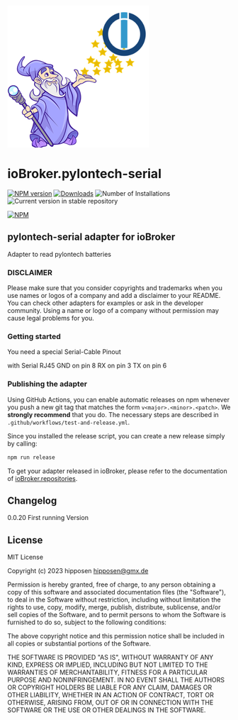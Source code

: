 ![Logo](admin/pylontech-serial.png)
# ioBroker.pylontech-serial

[![NPM version](https://img.shields.io/npm/v/iobroker.pylontech-serial.svg)](https://www.npmjs.com/package/iobroker.pylontech-serial)
[![Downloads](https://img.shields.io/npm/dm/iobroker.pylontech-serial.svg)](https://www.npmjs.com/package/iobroker.pylontech-serial)
![Number of Installations](https://iobroker.live/badges/pylontech-serial-installed.svg)
![Current version in stable repository](https://iobroker.live/badges/pylontech-serial-stable.svg)

[![NPM](https://nodei.co/npm/iobroker.pylontech-serial.png?downloads=true)](https://nodei.co/npm/iobroker.pylontech-serial/)


## pylontech-serial adapter for ioBroker

Adapter to read pylontech batteries

### DISCLAIMER

Please make sure that you consider copyrights and trademarks when you use names or logos of a company and add a disclaimer to your README.
You can check other adapters for examples or ask in the developer community. Using a name or logo of a company without permission may cause legal problems for you.

### Getting started

You need a special Serial-Cable Pinout

with
Serial		RJ45
    GND on pin 8
     RX	on pin 3
     TX on pin 6
     
     
### Publishing the adapter
Using GitHub Actions, you can enable automatic releases on npm whenever you push a new git tag that matches the form 
`v<major>.<minor>.<patch>`. We **strongly recommend** that you do. The necessary steps are described in `.github/workflows/test-and-release.yml`.

Since you installed the release script, you can create a new
release simply by calling:
```bash
npm run release
```
To get your adapter released in ioBroker, please refer to the documentation 
of [ioBroker.repositories](https://github.com/ioBroker/ioBroker.repositories#requirements-for-adapter-to-get-added-to-the-latest-repository).


## Changelog
0.0.20 First running Version

## License
MIT License

Copyright (c) 2023 hipposen <hipposen@gmx.de>

Permission is hereby granted, free of charge, to any person obtaining a copy
of this software and associated documentation files (the "Software"), to deal
in the Software without restriction, including without limitation the rights
to use, copy, modify, merge, publish, distribute, sublicense, and/or sell
copies of the Software, and to permit persons to whom the Software is
furnished to do so, subject to the following conditions:

The above copyright notice and this permission notice shall be included in all
copies or substantial portions of the Software.

THE SOFTWARE IS PROVIDED "AS IS", WITHOUT WARRANTY OF ANY KIND, EXPRESS OR
IMPLIED, INCLUDING BUT NOT LIMITED TO THE WARRANTIES OF MERCHANTABILITY,
FITNESS FOR A PARTICULAR PURPOSE AND NONINFRINGEMENT. IN NO EVENT SHALL THE
AUTHORS OR COPYRIGHT HOLDERS BE LIABLE FOR ANY CLAIM, DAMAGES OR OTHER
LIABILITY, WHETHER IN AN ACTION OF CONTRACT, TORT OR OTHERWISE, ARISING FROM,
OUT OF OR IN CONNECTION WITH THE SOFTWARE OR THE USE OR OTHER DEALINGS IN THE
SOFTWARE.
